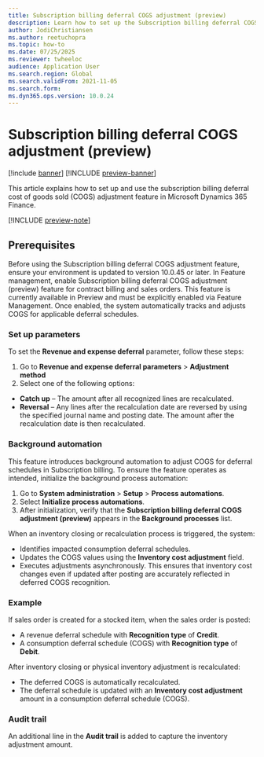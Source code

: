 ```yaml
---
title: Subscription billing deferral COGS adjustment (preview)
description: Learn how to set up the Subscription billing deferral COGS adjustment feature in Microsoft Dynamics 365 Finance. 
author: JodiChristiansen
ms.author: reetuchopra
ms.topic: how-to
ms.date: 07/25/2025
ms.reviewer: twheeloc
audience: Application User
ms.search.region: Global
ms.search.validFrom: 2021-11-05
ms.search.form: 
ms.dyn365.ops.version: 10.0.24
---
```


# Subscription billing deferral COGS adjustment (preview)

[!include [banner](../includes/banner.md)]
[!INCLUDE [preview-banner](~/../shared-content/shared/preview-includes/preview-banner.md)]

This article explains how to set up and use the subscription billing deferral cost of goods sold (COGS) adjustment feature in Microsoft Dynamics 365 Finance. 

[!INCLUDE [preview-note](~/../shared-content/shared/preview-includes/preview-note-d365.md)]

## Prerequisites
Before using the Subscription billing deferral COGS adjustment feature, ensure your environment is updated to version 10.0.45 or later. In Feature management, enable Subscription billing deferral COGS adjustment 
(preview) feature for contract billing and sales orders. This feature is currently available in Preview and must be explicitly enabled via Feature Management. Once enabled, the system automatically tracks and 
adjusts COGS for applicable deferral schedules.

### Set up parameters 
To set the **Revenue and expense deferral** parameter, follow these steps:
1. Go to **Revenue and expense deferral parameters** > **Adjustment method**
2. Select one of the following options: 
 - **Catch up** – The amount after all recognized lines are recalculated.
 - **Reversal** – Any lines after the recalculation date are reversed by using the specified journal name and posting date. The amount after the recalculation date is then recalculated.

### Background automation
This feature introduces background automation to adjust COGS for deferral schedules in Subscription billing. 
To ensure the feature operates as intended, initialize the background process automation:
1.	Go to **System administration** > **Setup** > **Process automations**.
2.	Select **Initialize process automations**.
3.	After initialization, verify that the **Subscription billing deferral COGS adjustment (preview)** appears in the **Background processes** list.


When an inventory closing or recalculation process is triggered, the system:
 - Identifies impacted consumption deferral schedules.
 - Updates the COGS values using the **Inventory cost adjustment** field.
 - Executes adjustments asynchronously.
This ensures that inventory cost changes even if updated after posting are accurately reflected in deferred COGS recognition.

### Example 
If sales order is created for a stocked item, when the sales order is posted:
 - A revenue deferral schedule with **Recognition type** of **Credit**.
 - A consumption deferral schedule (COGS) with **Recognition type** of **Debit**.

After inventory closing or physical inventory adjustment is recalculated:
 - The deferred COGS is automatically recalculated.
 - The deferral schedule is updated with an **Inventory cost adjustment** amount in a consumption deferral schedule (COGS).

### Audit trail
An additional line in the **Audit trail** is added to capture the inventory adjustment amount. 




